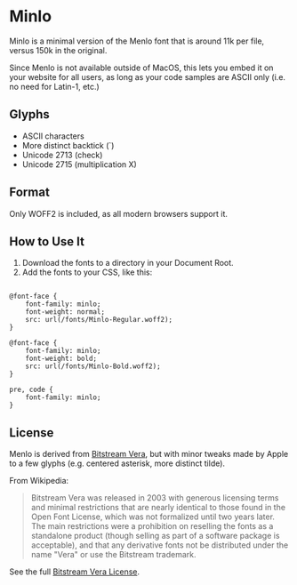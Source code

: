 # Minlo

Minlo is a minimal version of the Menlo font that is around 11k per file, versus 150k in the original.

Since Menlo is not available outside of MacOS, this lets you embed it on your website for all users, as long as your code samples are ASCII only (i.e. no need for Latin-1, etc.)


## Glyphs

- ASCII characters
- More distinct backtick (`)
- Unicode 2713 (check)
- Unicode 2715 (multiplication X)


## Format

Only WOFF2 is included, as all modern browsers support it.  


## How to Use It

1. Download the fonts to a directory in your Document Root.
2. Add the fonts to your CSS, like this:

```

@font-face {
    font-family: minlo;
    font-weight: normal;
    src: url(/fonts/Minlo-Regular.woff2);
}

@font-face {
    font-family: minlo;
    font-weight: bold;
    src: url(/fonts/Minlo-Bold.woff2);
}

pre, code {
    font-family: minlo;
}

```

## License

Menlo is derived from [Bitstream Vera](https://en.wikipedia.org/wiki/Bitstream_Vera), but with minor tweaks made by Apple to a few glyphs (e.g. centered asterisk, more distinct tilde).

From Wikipedia:

> Bitstream Vera was released in 2003 with generous licensing terms and minimal restrictions that are nearly identical to those found in the Open Font License, which was not formalized until two years later. The main restrictions were a prohibition on reselling the fonts as a standalone product (though selling as part of a software package is acceptable), and that any derivative fonts not be distributed under the name "Vera" or use the Bitstream trademark.

See the full [Bitstream Vera License](https://www.fontsquirrel.com/license/Bitstream-Vera-Sans-Mono).



